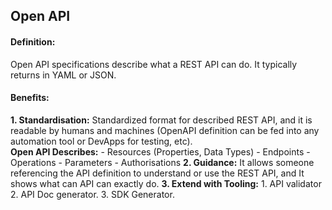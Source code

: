 ## Open API

#### Definition:
Open API specifications describe what a REST API can do. It typically returns in YAML or JSON. 

#### Benefits: 
**1. Standardisation:** Standardized format for described REST API, and it is readable by humans and machines (OpenAPI definition can be fed into any automation tool or DevApps for testing, etc). <br>
    **Open API Describes:**
      - Resources (Properties, Data Types)
      - Endpoints
      - Operations
      - Parameters
      - Authorisations
**2. Guidance:** It allows someone referencing the API definition to understand or use the REST API, and It shows what can API can exactly do. 
**3. Extend with Tooling:** 1. API validator 2. API Doc generator. 3. SDK Generator.


